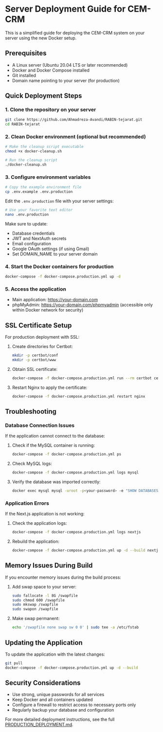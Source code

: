 # Server Deployment Guide for CEM-CRM

This is a simplified guide for deploying the CEM-CRM system on your server using the new Docker setup.

## Prerequisites

- A Linux server (Ubuntu 20.04 LTS or later recommended)
- Docker and Docker Compose installed
- Git installed
- Domain name pointing to your server (for production)

## Quick Deployment Steps

### 1. Clone the repository on your server

```bash
git clone https://github.com/Ahmadreza-Avandi/RABIN-tejarat.git
cd RABIN-tejarat
```

### 2. Clean Docker environment (optional but recommended)

```bash
# Make the cleanup script executable
chmod +x docker-cleanup.sh

# Run the cleanup script
./docker-cleanup.sh
```

### 3. Configure environment variables

```bash
# Copy the example environment file
cp .env.example .env.production
```

Edit the `.env.production` file with your server settings:

```bash
# Use your favorite text editor
nano .env.production
```

Make sure to update:
- Database credentials
- JWT and NextAuth secrets
- Email configuration
- Google OAuth settings (if using Gmail)
- Set DOMAIN_NAME to your server domain

### 4. Start the Docker containers for production

```bash
docker-compose -f docker-compose.production.yml up -d
```

### 5. Access the application

- Main application: https://your-domain.com
- phpMyAdmin: https://your-domain.com/phpmyadmin (accessible only within Docker network for security)

## SSL Certificate Setup

For production deployment with SSL:

1. Create directories for Certbot:
   ```bash
   mkdir -p certbot/conf
   mkdir -p certbot/www
   ```

2. Obtain SSL certificate:
   ```bash
   docker-compose -f docker-compose.production.yml run --rm certbot certonly --webroot -w /var/www/certbot -d your-domain.com --email your-email@example.com --agree-tos --no-eff-email
   ```

3. Restart Nginx to apply the certificate:
   ```bash
   docker-compose -f docker-compose.production.yml restart nginx
   ```

## Troubleshooting

### Database Connection Issues

If the application cannot connect to the database:

1. Check if the MySQL container is running:
   ```bash
   docker-compose -f docker-compose.production.yml ps
   ```

2. Check MySQL logs:
   ```bash
   docker-compose -f docker-compose.production.yml logs mysql
   ```

3. Verify the database was imported correctly:
   ```bash
   docker exec mysql mysql -uroot -p<your-password> -e "SHOW DATABASES;"
   ```

### Application Errors

If the Next.js application is not working:

1. Check the application logs:
   ```bash
   docker-compose -f docker-compose.production.yml logs nextjs
   ```

2. Rebuild the application:
   ```bash
   docker-compose -f docker-compose.production.yml up -d --build nextjs
   ```

## Memory Issues During Build

If you encounter memory issues during the build process:

1. Add swap space to your server:
   ```bash
   sudo fallocate -l 8G /swapfile
   sudo chmod 600 /swapfile
   sudo mkswap /swapfile
   sudo swapon /swapfile
   ```

2. Make swap permanent:
   ```bash
   echo '/swapfile none swap sw 0 0' | sudo tee -a /etc/fstab
   ```

## Updating the Application

To update the application with the latest changes:

```bash
git pull
docker-compose -f docker-compose.production.yml up -d --build
```

## Security Considerations

- Use strong, unique passwords for all services
- Keep Docker and all containers updated
- Configure a firewall to restrict access to necessary ports only
- Regularly backup your database and configuration

For more detailed deployment instructions, see the full [PRODUCTION_DEPLOYMENT.md](./PRODUCTION_DEPLOYMENT.md).